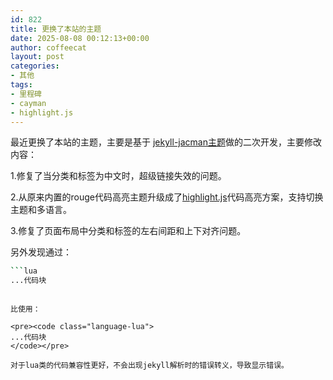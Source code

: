 ```yaml
---
id: 822
title: 更换了本站的主题
date: 2025-08-08 00:12:13+00:00
author: coffeecat
layout: post
categories:
- 其他
tags:
- 里程碑
- cayman
- highlight.js
---
```


最近更换了本站的主题，主要是基于
<a href="https://github.com/Simpleyyt/jekyll-jacman">jekyll-jacman主题</a>做的二次开发，主要修改内容：
<p>1.修复了当分类和标签为中文时，超级链接失效的问题。
<P>2.从原来内置的rouge代码高亮主题升级成了<a href="https://github.com/highlightjs/highlight.js">highlight.js</a>代码高亮方案，支持切换主题和多语言。
<P>3.修复了页面布局中分类和标签的左右间距和上下对齐问题。
<P>另外发现通过：

  ```bash
  ```lua
  ...代码块
  ```
  ```
  
  比使用：
  
  <pre><code class="language-lua">
  ...代码块
  </code></pre>

  对于lua类的代码兼容性更好，不会出现jekyll解析时的错误转义，导致显示错误。
